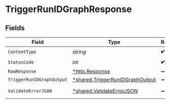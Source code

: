 # TriggerRunIDGraphResponse


## Fields

| Field                                                                             | Type                                                                              | Required                                                                          | Description                                                                       |
| --------------------------------------------------------------------------------- | --------------------------------------------------------------------------------- | --------------------------------------------------------------------------------- | --------------------------------------------------------------------------------- |
| `ContentType`                                                                     | *string*                                                                          | :heavy_check_mark:                                                                | N/A                                                                               |
| `StatusCode`                                                                      | *int*                                                                             | :heavy_check_mark:                                                                | N/A                                                                               |
| `RawResponse`                                                                     | [*http.Response](https://pkg.go.dev/net/http#Response)                            | :heavy_minus_sign:                                                                | N/A                                                                               |
| `TriggerRunIDGraphOutput`                                                         | [*shared.TriggerRunIDGraphOutput](../../models/shared/triggerrunidgraphoutput.md) | :heavy_minus_sign:                                                                | Ok                                                                                |
| `ValidateErrorJSON`                                                               | [*shared.ValidateErrorJSON](../../models/shared/validateerrorjson.md)             | :heavy_minus_sign:                                                                | Validation Failed                                                                 |